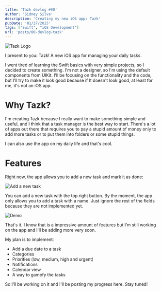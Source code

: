 ```yaml
---
title: 'Tazk devlog #00'
author: 'Sidney Silva'
description: 'Creating my new iOS app: Tazk'
pubDate: '01/27/2025'
tags: ["Swift", "iOS Development"]
url: 'posts/00-devlog-tazk'
---
```


![Tazk Logo](/tazk-v1.png)

I present to you: Tazk! A new iOS app for managing your daily tasks.

I went tired of learning the Swift basics with very simple projects, so I decided to create something. I'm not a designer, so I'm using the default components from UIKit. I'll be focusing on the functionality and the code, but I'll try to make it look good because if It doesn't look good, at least for me, it's not an iOS app.

# Why Tazk?

I'm creating Tazk because I really want to make something simple and useful, and I think that a task manager is the best way to start. There's a lot of apps out there that requires you to pay a stupid amount of money only to add more tasks or to put them into folders or some stupid things.

I can also use the app on my daily life and that's cool.

# Features

Right now, the app allows you to add a new task and mark it as done:

![Add a new task](/tazk-add-a-new-task.png)

You can add a new task with the top right button. By the moment, the app only allows you to add a task with a name. Just ignore the rest of the fields because they are not implemented yet.

![Demo](/tazk-add-task-demo.gif)

That's it. I know that is a impressive amount of features but I'm still working on the app and I'll be adding more very soon.

My plan is to implement:

- Add a due date to a task
- Categories
- Priorities (low, medium, high and urgent)
- Notifications
- Calendar view
- A way to gamefy the tasks

So I'll be working on it and I'll be posting my progress here. Stay tuned!